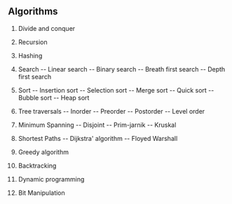 Algorithms
----------------------
1. Divide and conquer
2. Recursion
3. Hashing
4. Search
   --  Linear search
   --  Binary search
   --  Breath first search
   --  Depth first search
5. Sort
   --  Insertion sort
   --  Selection sort
   --  Merge sort
   --  Quick sort
   --  Bubble sort
   --  Heap sort

6. Tree traversals
   --  Inorder
   --  Preorder
   --  Postorder
   --  Level order

7. Minimum Spanning
   --  Disjoint
   --  Prim-jarnik
   --  Kruskal

8. Shortest Paths
   --  Dijkstra' algorithm
   --  Floyed Warshall

9. Greedy algorithm
10. Backtracking
11. Dynamic programming
12. Bit Manipulation

